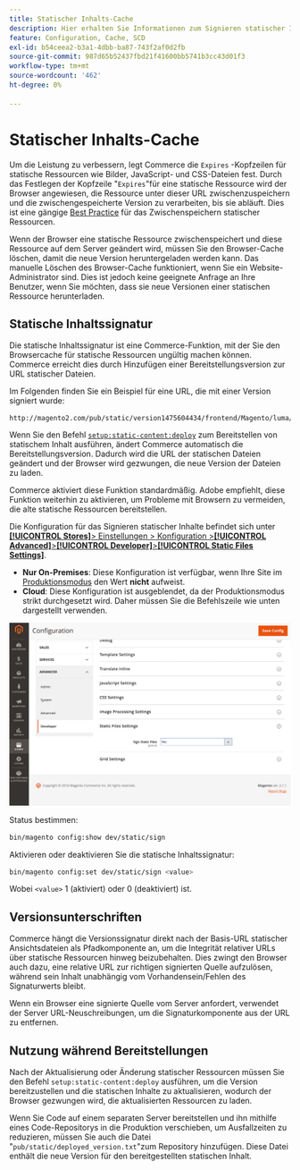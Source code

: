 ```yaml
---
title: Statischer Inhalts-Cache
description: Hier erhalten Sie Informationen zum Signieren statischer Inhalte und zum Aktivieren oder Deaktivieren der Funktion.
feature: Configuration, Cache, SCD
exl-id: b54ceea2-b3a1-4dbb-ba87-743f2af0d2fb
source-git-commit: 987d65b52437fbd21f41600bb5741b3cc43d01f3
workflow-type: tm+mt
source-wordcount: '462'
ht-degree: 0%

---
```


# Statischer Inhalts-Cache

Um die Leistung zu verbessern, legt Commerce die `Expires` -Kopfzeilen für statische Ressourcen wie Bilder, JavaScript- und CSS-Dateien fest.
Durch das Festlegen der Kopfzeile &quot;`Expires`&quot;für eine statische Ressource wird der Browser angewiesen, die Ressource unter dieser URL zwischenzuspeichern und die zwischengespeicherte Version zu verarbeiten, bis sie abläuft.
Dies ist eine gängige [Best Practice](https://developer.yahoo.com/performance/rules.html#expires=) für das Zwischenspeichern statischer Ressourcen.

Wenn der Browser eine statische Ressource zwischenspeichert und diese Ressource auf dem Server geändert wird, müssen Sie den Browser-Cache löschen, damit die neue Version heruntergeladen werden kann.
Das manuelle Löschen des Browser-Cache funktioniert, wenn Sie ein Website-Administrator sind. Dies ist jedoch keine geeignete Anfrage an Ihre Benutzer, wenn Sie möchten, dass sie neue Versionen einer statischen Ressource herunterladen.

## Statische Inhaltssignatur

Die statische Inhaltssignatur ist eine Commerce-Funktion, mit der Sie den Browsercache für statische Ressourcen ungültig machen können.
Commerce erreicht dies durch Hinzufügen einer Bereitstellungsversion zur URL statischer Dateien.

Im Folgenden finden Sie ein Beispiel für eine URL, die mit einer Version signiert wurde:

```
http://magento2.com/pub/static/version1475604434/frontend/Magento/luma/en_US/images/logo.svg
```

Wenn Sie den Befehl [`setup:static-content:deploy`](../cli/static-view-file-deployment.md) zum Bereitstellen von statischem Inhalt ausführen, ändert Commerce automatisch die Bereitstellungsversion.
Dadurch wird die URL der statischen Dateien geändert und der Browser wird gezwungen, die neue Version der Dateien zu laden.

Commerce aktiviert diese Funktion standardmäßig. Adobe empfiehlt, diese Funktion weiterhin zu aktivieren, um Probleme mit Browsern zu vermeiden, die alte statische Ressourcen bereitstellen.

Die Konfiguration für das Signieren statischer Inhalte befindet sich unter [**[!UICONTROL Stores]**> Einstellungen > Konfiguration >**[!UICONTROL Advanced]**>**[!UICONTROL Developer]**>**[!UICONTROL Static Files Settings]**](https://experienceleague.adobe.com/en/docs/commerce-admin/systems/tools/developer-tools#static-file-signatures).

- **Nur On-Premises**: Diese Konfiguration ist verfügbar, wenn Ihre Site im [Produktionsmodus](https://experienceleague.adobe.com/docs/commerce-operations/configuration-guide/setup/application-modes.html#production-mode) den Wert **nicht** aufweist.
- **Cloud**: Diese Konfiguration ist ausgeblendet, da der Produktionsmodus strikt durchgesetzt wird. Daher müssen Sie die Befehlszeile wie unten dargestellt verwenden.

![Einstellungen für statische Dateien](../../assets/configuration/static-files-settings.png)

Status bestimmen:

```bash
bin/magento config:show dev/static/sign
```

Aktivieren oder deaktivieren Sie die statische Inhaltssignatur:

```bash
bin/magento config:set dev/static/sign <value>
```

Wobei `<value>` 1 (aktiviert) oder 0 (deaktiviert) ist.

## Versionsunterschriften

Commerce hängt die Versionssignatur direkt nach der Basis-URL statischer Ansichtsdateien als Pfadkomponente an, um die Integrität relativer URLs über statische Ressourcen hinweg beizubehalten.
Dies zwingt den Browser auch dazu, eine relative URL zur richtigen signierten Quelle aufzulösen, während sein Inhalt unabhängig vom Vorhandensein/Fehlen des Signaturwerts bleibt.

Wenn ein Browser eine signierte Quelle vom Server anfordert, verwendet der Server URL-Neuschreibungen, um die Signaturkomponente aus der URL zu entfernen.

## Nutzung während Bereitstellungen

Nach der Aktualisierung oder Änderung statischer Ressourcen müssen Sie den Befehl `setup:static-content:deploy` ausführen, um die Version bereitzustellen und die statischen Inhalte zu aktualisieren, wodurch der Browser gezwungen wird, die aktualisierten Ressourcen zu laden.

Wenn Sie Code auf einem separaten Server bereitstellen und ihn mithilfe eines Code-Repositorys in die Produktion verschieben, um Ausfallzeiten zu reduzieren, müssen Sie auch die Datei &quot;`pub/static/deployed_version.txt`&quot;zum Repository hinzufügen.
Diese Datei enthält die neue Version für den bereitgestellten statischen Inhalt.
